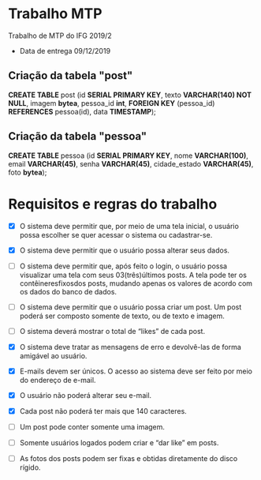 # Trabalho MTP
Trabalho de MTP do IFG 2019/2
* Data de entrega 09/12/2019

## Criação da tabela "post"
**CREATE TABLE** post (id **SERIAL PRIMARY KEY**, texto **VARCHAR(140) NOT NULL**, imagem **bytea**, pessoa_id **int**, **FOREIGN KEY** (pessoa_id) **REFERENCES** pessoa(id), data **TIMESTAMP**);

## Criação da tabela "pessoa"
**CREATE TABLE** pessoa (id **SERIAL PRIMARY KEY**, nome **VARCHAR(100)**, email **VARCHAR(45)**, senha **VARCHAR(45)**, cidade_estado **VARCHAR(45)**, foto **bytea**);

# Requisitos e regras do trabalho
- [X] O sistema deve permitir que, por meio de uma tela inicial, o usuário possa escolher se quer acessar o sistema ou cadastrar-se.

- [X] O  sistema  deve  permitir  que  o  usuário  possa  alterar seus dados.

- [ ] O sistema deve permitir que, após feito o login, o usuário possa visualizar uma tela com seus 03(três)últimos posts. A tela pode ter os contêineresfixosdos posts, mudando apenas os valores de acordo com os dados do banco de dados.

- [ ] O sistema deve permitir que o usuário possa criar um post. Um post poderá ser composto somente de texto, ou de texto e imagem.

- [ ] O sistema deverá mostrar o total de “likes” de cada post.

- [X] O sistema deve tratar as mensagens de erro e devolvê-las de forma amigável ao usuário.

- [X] E-mails devem ser únicos. O acesso ao sistema deve ser feito por meio do endereço de e-mail.

- [X] O usuário não poderá alterar seu e-mail.

- [X] Cada post não poderá ter mais que 140 caracteres.

- [ ] Um post pode conter somente uma imagem.

- [ ] Somente usuários logados podem criar e “dar like” em posts.

- [ ] As fotos dos posts podem ser fixas e obtidas diretamente do disco rígido.
